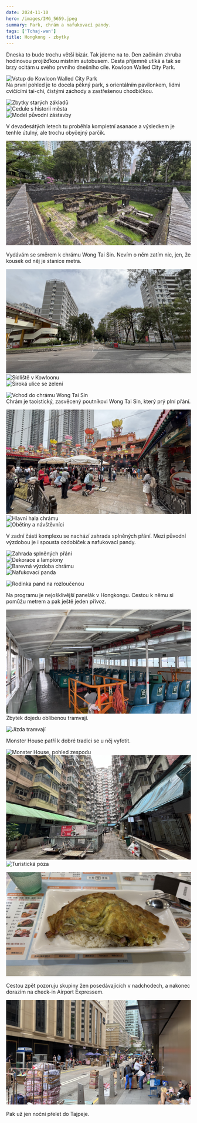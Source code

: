 ```yaml
---
date: 2024-11-10
hero: /images/IMG_5659.jpeg
summary: Park, chrám a nafukovací pandy.
tags: ['Tchaj-wan']
title: Hongkong - zbytky
---
```


Dneska to bude trochu větší bizár. Tak jdeme na to. Den začínám zhruba hodinovou projížďkou místním autobusem. Cesta příjemně utíká a tak se brzy ocitám u svého prvního dnešního cíle. Kowloon Walled City Park.

![Vstup do Kowloon Walled City Park](/images/IMG_5659.jpeg)  
Na první pohled je to docela pěkný park, s orientálním pavilonkem, lidmi cvičícími tai-chi, čistými záchody a zastřešenou chodbičkou.

![Zbytky starých základů](/images/IMG_5655.jpeg)  
![Cedule s historií města](/images/IMG_5654.jpeg)  
![Model původní zástavby](/images/IMG_5660.jpeg)

V devadesátých letech tu proběhla kompletní asanace a výsledkem je tenhle útulný, ale trochu obyčejný parčík.

![Dochované zdivo původní pevnosti](/images/IMG_5661.jpeg)

Vydávám se směrem k chrámu Wong Tai Sin. Nevím o něm zatím nic, jen, že kousek od něj je stanice metra.

![Paneláky cestou k chrámu](/images/IMG_5663.jpeg)  
![Sídliště v Kowloonu](/images/IMG_5664.jpeg)  
![Široká ulice se zelení](/images/IMG_5665.jpeg)

![Vchod do chrámu Wong Tai Sin](/images/IMG_5668.jpeg)  
Chrám je taoistický, zasvěcený poutníkovi Wong Tai Sin, který prý plní přání.

![Lidé s vonnými tyčinkami](/images/IMG_5670.jpeg)  
![Hlavní hala chrámu](/images/IMG_5671.jpeg)  
![Obětiny a návštěvníci](/images/IMG_5669.jpeg)

V zadní části komplexu se nachází zahrada splněných přání. Mezi původní výzdobou je i spousta ozdobiček a nafukovací pandy.

![Zahrada splněných přání](/images/IMG_5674.jpeg)  
![Dekorace a lampiony](/images/IMG_5675.jpeg)  
![Barevná výzdoba chrámu](/images/IMG_5676.jpeg)  
![Nafukovací panda](/images/IMG_5677.jpeg)

![Rodinka pand na rozloučenou](/images/IMG_5678.jpeg)

Na programu je nejošklivější panelák v Hongkongu. Cestou k němu si pomůžu metrem a pak ještě jeden přívoz.

![Výhled z přívozu](/images/IMG_5680.jpeg)  
Zbytek dojedu oblíbenou tramvají.

![Jízda tramvají](/images/IMG_5683.jpeg)

Monster House patří k dobré tradici se u něj vyfotit.

![Monster House, pohled zespodu](/images/IMG_5685.jpeg)  
![Detail panelového komplexu](/images/IMG_5688.jpeg)  
![Turistická póza](/images/IMG_5689.jpeg)

![Čínská omeleta na rýži](/images/IMG_5691.jpeg)

Cestou zpět pozoruju skupiny žen posedávajících v nadchodech, a nakonec dorazím na check-in Airport Expressem.

![Fronta na přepravu na Filipíny](/images/IMG_5695.jpeg)

Pak už jen noční přelet do Tajpeje.